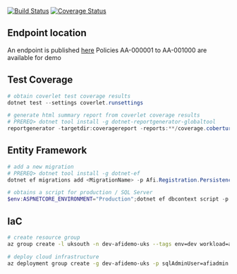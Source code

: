 [![Build Status](https://app.travis-ci.com/ne1410s/afi.registration.svg?branch=main)](https://app.travis-ci.com/ne1410s/afi.registration)
[![Coverage Status](https://coveralls.io/repos/github/ne1410s/afi.registration/badge.svg?branch=main)](https://coveralls.io/github/ne1410s/afi.registration?branch=main)

## Endpoint location
An endpoint is published [here](https://dev-registrationapp-afidemo-uks.azurewebsites.net/swagger/index.html)
Policies AA-000001 to AA-001000 are available for demo

## Test Coverage
```powershell
# obtain coverlet test coverage results
dotnet test --settings coverlet.runsettings

# generate html summary report from coverlet coverage results
# PREREQ> dotnet tool install -g dotnet-reportgenerator-globaltool
reportgenerator -targetdir:coveragereport -reports:**/coverage.cobertura.xml -reporttypes:"html;htmlsummary" 
```

## Entity Framework
```powershell
# add a new migration
# PREREQ> dotnet tool install -g dotnet-ef
dotnet ef migrations add <MigrationName> -p Afi.Registration.Persistence -s Afi.Registration.Api

# obtains a script for production / SQL Server
$env:ASPNETCORE_ENVIRONMENT="Production";dotnet ef dbcontext script -p Afi.Registration.Persistence -s Afi.Registration.Api
```

## IaC
```bash
# create resource group
az group create -l uksouth -n dev-afidemo-uks --tags env=dev workload=afidemo

# deploy cloud infrastructure
az deployment group create -g dev-afidemo-uks -p sqlAdminUser=afiadmin
```